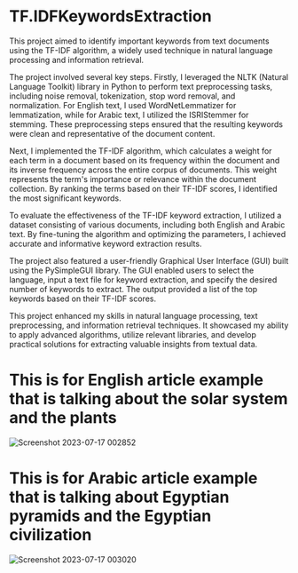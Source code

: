 # TF.IDFKeywordsExtraction
 This project aimed to identify important keywords from text documents using the TF-IDF algorithm, a widely used technique in natural language processing and information retrieval.

The project involved several key steps. Firstly, I leveraged the NLTK (Natural Language Toolkit) library in Python to perform text preprocessing tasks, including noise removal, tokenization, stop word removal, and normalization. For English text, I used WordNetLemmatizer for lemmatization, while for Arabic text, I utilized the ISRIStemmer for stemming. These preprocessing steps ensured that the resulting keywords were clean and representative of the document content.

Next, I implemented the TF-IDF algorithm, which calculates a weight for each term in a document based on its frequency within the document and its inverse frequency across the entire corpus of documents. This weight represents the term's importance or relevance within the document collection. By ranking the terms based on their TF-IDF scores, I identified the most significant keywords.

To evaluate the effectiveness of the TF-IDF keyword extraction, I utilized a dataset consisting of various documents, including both English and Arabic text. By fine-tuning the algorithm and optimizing the parameters, I achieved accurate and informative keyword extraction results.

The project also featured a user-friendly Graphical User Interface (GUI) built using the PySimpleGUI library. The GUI enabled users to select the language, input a text file for keyword extraction, and specify the desired number of keywords to extract. The output provided a list of the top keywords based on their TF-IDF scores.

This project enhanced my skills in natural language processing, text preprocessing, and information retrieval techniques. It showcased my ability to apply advanced algorithms, utilize relevant libraries, and develop practical solutions for extracting valuable insights from textual data.

# This is for English article example that is talking about the solar system and the plants 

![Screenshot 2023-07-17 002852](https://github.com/HagarSameh/TF.IDFKeywordsExtraction/assets/71992147/9f05dc37-2b3f-4d88-a624-8b0d0bb324fa)

# This is for Arabic article example that is talking about Egyptian pyramids and the Egyptian civilization

![Screenshot 2023-07-17 003020](https://github.com/HagarSameh/TF.IDFKeywordsExtraction/assets/71992147/6482f491-914e-450b-80e7-d5981ebaa5b2)

